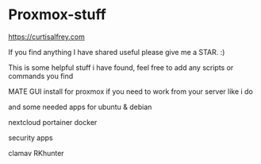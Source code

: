 # Proxmox-stuff

https://curtisalfrey.com

If you find anything I have shared useful please give me a STAR. :)

This is some helpful stuff i have found, feel free to add any scripts or commands you find
 

MATE GUI install for proxmox if you need to work from your server like i do

and some needed apps for ubuntu & debian

nextcloud
portainer
docker



security apps

clamav 
RKhunter 

